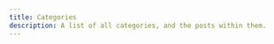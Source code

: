 ```yaml
---
title: Categories
description: A list of all categories, and the posts within them.
---
```


<script setup lang="ts">
import RareLayoutCategories from '.vitepress/theme/components/RareLayoutCategories.vue'
</script>

<RareLayoutCategories />

